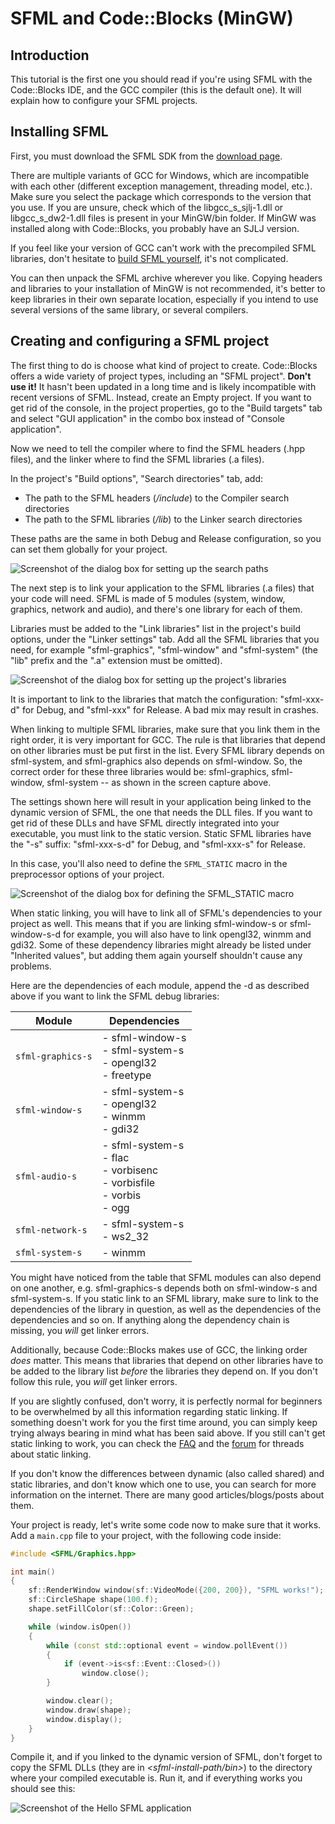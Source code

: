 # SFML and Code::Blocks (MinGW)

## Introduction

This tutorial is the first one you should read if you're using SFML with the Code::Blocks IDE, and the GCC compiler (this is the default one).
It will explain how to configure your SFML projects.

## Installing SFML

First, you must download the SFML SDK from the [download page](https://www.sfml-dev.org/download.php "Go to the download page").

There are multiple variants of GCC for Windows, which are incompatible with each other (different exception management, threading model, etc.).
Make sure you select the package which corresponds to the version that you use.
If you are unsure, check which of the libgcc_s_sjlj-1.dll or libgcc_s_dw2-1.dll files is present in your MinGW/bin folder.
If MinGW was installed along with Code::Blocks, you probably have an SJLJ version.

If you feel like your version of GCC can't work with the precompiled SFML libraries, don't hesitate to [build SFML yourself](https://www.sfml-dev.org/tutorials/3.0/compile-with-cmake.php "How to compile SFML"), it's not complicated.

You can then unpack the SFML archive wherever you like.
Copying headers and libraries to your installation of MinGW is not recommended, it's better to keep libraries in their own separate location, especially if you intend to use several versions of the same library, or several compilers.

## Creating and configuring a SFML project

The first thing to do is choose what kind of project to create.
Code::Blocks offers a wide variety of project types, including an "SFML project".
**Don't use it!** It hasn't been updated in a long time and is likely incompatible with recent versions of SFML.
Instead, create an Empty project.
If you want to get rid of the console, in the project properties, go to the "Build targets" tab and select "GUI application" in the combo box instead of "Console application".

Now we need to tell the compiler where to find the SFML headers (.hpp files), and the linker where to find the SFML libraries (.a files).

In the project's "Build options", "Search directories" tab, add:

- The path to the SFML headers (_<sfml-install-path>/include_) to the Compiler search directories
- The path to the SFML libraries (_<sfml-install-path>/lib_) to the Linker search directories

These paths are the same in both Debug and Release configuration, so you can set them globally for your project.

![Screenshot of the dialog box for setting up the search paths](https://www.sfml-dev.org/tutorials/3.0/images/start-cb-paths.png "Screenshot of the dialog box for setting up the search paths")

The next step is to link your application to the SFML libraries (.a files) that your code will need.
SFML is made of 5 modules (system, window, graphics, network and audio), and there's one library for each of them.

Libraries must be added to the "Link libraries" list in the project's build options, under the "Linker settings" tab.
Add all the SFML libraries that you need, for example "sfml-graphics", "sfml-window" and "sfml-system" (the "lib" prefix and the ".a" extension must be omitted).

![Screenshot of the dialog box for setting up the project's libraries](https://www.sfml-dev.org/tutorials/2.6/images/start-cb-link-libs.png "Screenshot of the dialog box for setting up the project's libraries")

It is important to link to the libraries that match the configuration: "sfml-xxx-d" for Debug, and "sfml-xxx" for Release.
A bad mix may result in crashes.

When linking to multiple SFML libraries, make sure that you link them in the right order, it is very important for GCC.
The rule is that libraries that depend on other libraries must be put first in the list.
Every SFML library depends on sfml-system, and sfml-graphics also depends on sfml-window.
So, the correct order for these three libraries would be: sfml-graphics, sfml-window, sfml-system -- as shown in the screen capture above.

The settings shown here will result in your application being linked to the dynamic version of SFML, the one that needs the DLL files.
If you want to get rid of these DLLs and have SFML directly integrated into your executable, you must link to the static version.
Static SFML libraries have the "-s" suffix: "sfml-xxx-s-d" for Debug, and "sfml-xxx-s" for Release.

In this case, you'll also need to define the `SFML_STATIC` macro in the preprocessor options of your project.

![Screenshot of the dialog box for defining the SFML_STATIC macro](https://www.sfml-dev.org/tutorials/2.6/images/start-cb-static.png "Screenshot of the dialog box for defining the SFML_STATIC macro")

When static linking, you will have to link all of SFML's dependencies to your project as well.
This means that if you are linking sfml-window-s or sfml-window-s-d for example, you will also have to link opengl32, winmm and gdi32.
Some of these dependency libraries might already be listed under "Inherited values", but adding them again yourself shouldn't cause any problems.

Here are the dependencies of each module, append the -d as described above if you want to link the SFML debug libraries:

| Module            | Dependencies                                                                                |
| ----------------- | ------------------------------------------------------------------------------------------- |
| `sfml-graphics-s` | - sfml-window-s<br>- sfml-system-s<br>- opengl32<br>- freetype                              |
| `sfml-window-s`   | - sfml-system-s<br>- opengl32<br>- winmm<br>- gdi32                                         |
| `sfml-audio-s`    | - sfml-system-s<br>- flac<br>- vorbisenc<br>- vorbisfile<br>- vorbis<br>- ogg |
| `sfml-network-s`  | - sfml-system-s<br>- ws2_32                                                                 |
| `sfml-system-s`   | - winmm                                                                                     |

You might have noticed from the table that SFML modules can also depend on one another, e.g.
sfml-graphics-s depends both on sfml-window-s and sfml-system-s.
If you static link to an SFML library, make sure to link to the dependencies of the library in question, as well as the dependencies of the dependencies and so on.
If anything along the dependency chain is missing, you *will* get linker errors.

Additionally, because Code::Blocks makes use of GCC, the linking order *does* matter.
This means that libraries that depend on other libraries have to be added to the library list *before* the libraries they depend on.
If you don't follow this rule, you *will* get linker errors.

If you are slightly confused, don't worry, it is perfectly normal for beginners to be overwhelmed by all this information regarding static linking.
If something doesn't work for you the first time around, you can simply keep trying always bearing in mind what has been said above.
If you still can't get static linking to work, you can check the [FAQ](https://www.sfml-dev.org/faq.php#build-link-static "Go to the FAQ page") and the [forum](http://en.sfml-dev.org/forums/index.php?board=4.0 "Go to the general help forum") for threads about static linking.

If you don't know the differences between dynamic (also called shared) and static libraries, and don't know which one to use, you can search for more information on the internet.
There are many good articles/blogs/posts about them.

Your project is ready, let's write some code now to make sure that it works.
Add a `main.cpp` file to your project, with the following code inside:

```cpp
#include <SFML/Graphics.hpp>

int main()
{
    sf::RenderWindow window(sf::VideoMode({200, 200}), "SFML works!");
    sf::CircleShape shape(100.f);
    shape.setFillColor(sf::Color::Green);

    while (window.isOpen())
    {
        while (const std::optional event = window.pollEvent())
        {
            if (event->is<sf::Event::Closed>())
                window.close();
        }

        window.clear();
        window.draw(shape);
        window.display();
    }
}
```

Compile it, and if you linked to the dynamic version of SFML, don't forget to copy the SFML DLLs (they are in *<sfml-install-path/bin>*) to the directory where your compiled executable is.
Run it, and if everything works you should see this:

![Screenshot of the Hello SFML application](https://www.sfml-dev.org/tutorials/2.6/images/start-cb-app.png "Screenshot of the Hello SFML application")
